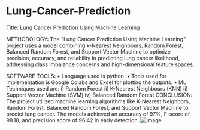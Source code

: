 # Lung-Cancer-Prediction
Title: Lung Cancer Prediction Using Machine Learning

METHODOLOGY:
The "Lung Cancer Prediction Using Machine Learning" project uses a model combining k-Nearest Neighbours, Random Forest, Balanced Random Forest, and Support Vector Machine to optimize precision, accuracy, and reliability in predicting lung cancer likelihood, addressing class imbalance concerns and high-dimensional feature spaces.

SOFTWARE TOOLS:
•	Language used is python.
•	Tools used for implementation is Google Colabs and Excel for plotting the outputs.
•	ML Techniques used are: 
i)	 Random Forest                                ii)            K-Nearest Neighbours (KNN)
ii)	Support Vector Machine (SVM)      iv)            Balanced Random Forest
CONCLUSION:
The project utilized machine learning algorithms like K-Nearest Neighbors, Random Forest, Balanced Random Forest, and Support Vector Machine to predict lung cancer. The models achieved an accuracy of 97%, F-score of 98.18, and precision score of 96.42 in early detection.
![image](https://github.com/deekshamahesh/Lung-Cancer-Prediction/assets/122089660/8730f49c-1851-4064-89f5-18796619e23a)
